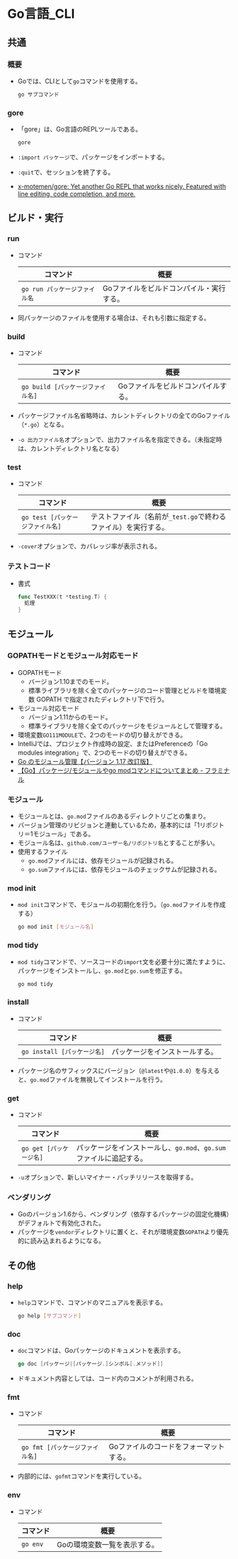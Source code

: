 # Go言語_CLI

## 共通

### 概要

- Goでは、CLIとして`go`コマンドを使用する。

  ```bash
  go サブコマンド
  ```

### gore

- 「gore」は、Go言語のREPLツールである。

  ```bash
  gore
  ```

- `:import パッケージ`で、パッケージをインポートする。

- `:quit`で、セッションを終了する。

- [x-motemen/gore: Yet another Go REPL that works nicely. Featured with line editing, code completion, and more.](https://github.com/x-motemen/gore)

## ビルド・実行

### run

- コマンド

  |コマンド|概要|
  |---|---|
  |`go run パッケージファイル名`|Goファイルをビルドコンパイル・実行する。|

- 同パッケージのファイルを使用する場合は、それも引数に指定する。

### build

- コマンド

  |コマンド|概要|
  |---|---|
  |`go build [パッケージファイル名]`|Goファイルをビルドコンパイルする。|

- パッケージファイル名省略時は、カレントディレクトリの全てのGoファイル（`*.go`）となる。
- `-o 出力ファイル名`オプションで、出力ファイル名を指定できる。（未指定時は、カレントディレクトリ名となる）

### test

- コマンド

  |コマンド|概要|
  |---|---|
  |`go test [パッケージファイル名]`|テストファイル（名前が`_test.go`で終わるファイル）を実行する。|

- `-cover`オプションで、カバレッジ率が表示される。

### テストコード

- 書式

  ```go
  func TestXXX(t *testing.T) {
    処理
  }
  ```

## モジュール

### GOPATHモードとモジュール対応モード

- GOPATHモード
  - バージョン1.10までのモード。
  - 標準ライブラリを除く全てのパッケージのコード管理とビルドを環境変数 GOPATH で指定されたディレクトリ下で行う。
- モジュール対応モード
  - バージョン1.11からのモード。
  - 標準ライブラリを除く全てのパッケージをモジュールとして管理する。
- 環境変数`GO111MODULE`で、2つのモードの切り替えができる。
- IntelliJでは、プロジェクト作成時の設定、またはPreferenceの「Go modules integration」で、2つのモードの切り替えができる。
- [Go のモジュール管理【バージョン 1.17 改訂版】](https://zenn.dev/spiegel/articles/20210223-go-module-aware-mode)
- [【Go】パッケージ/モジュールやgo modコマンドについてまとめ - フラミナル](https://blog.framinal.life/entry/2021/04/11/013819)

### モジュール

- モジュールとは、`go.mod`ファイルのあるディレクトリごとの集まり。
- バージョン管理のリビジョンと連動しているため，基本的には「1リポジトリ＝1モジュール」である。
- モジュール名は、`github.com/ユーザー名/リポジトリ名`とすることが多い。
- 使用するファイル
  - `go.mod`ファイルには、依存モジュールが記録される。
  - `go.sum`ファイルには、依存モジュールのチェックサムが記録される。

### mod init

- `mod init`コマンドで、モジュールの初期化を行う。（`go.mod`ファイルを作成する）

  ```bash
  go mod init [モジュール名]
  ```

### mod tidy

- `mod tidy`コマンドで、ソースコードの`import`文を必要十分に満たすように、パッケージをインストールし、`go.mod`と`go.sum`を修正する。

  ```bash
  go mod tidy
  ```

### install

- コマンド

  |コマンド|概要|
  |---|---|
  |`go install [パッケージ名]`|パッケージをインストールする。|

- パッケージ名のサフィックスにバージョン（`@latest`や`@1.0.0`）を与えると、`go.mod`ファイルを無視してインストールを行う。

### get

- コマンド

  |コマンド|概要|
  |---|---|
  |`go get [パッケージ名]`|パッケージをインストールし、`go.mod`、`go.sum`ファイルに追記する。|

- `-u`オプションで、新しいマイナー・パッチリリースを取得する。

### ベンダリング

- Goのバージョン1.6から、ベンダリング（依存するパッケージの固定化機構）がデフォルトで有効化された。
- パッケージを`vendor`ディレクトリに置くと、それが環境変数`GOPATH`より優先的に読み込まれるようになる。

## その他

### help

- `help`コマンドで、コマンドのマニュアルを表示する。

  ```bash
  go help [サブコマンド]
  ```

### doc

- `doc`コマンドは、Goパッケージのドキュメントを表示する。

  ```go
  go doc [パッケージ|[パッケージ.]シンボル[.メソッド]]
  ```

- ドキュメント内容としては、コード内のコメントが利用される。

### fmt

- コマンド

  |コマンド|概要|
  |---|---|
  |`go fmt [パッケージファイル名]`|Goファイルのコードをフォーマットする。|

- 内部的には、`gofmt`コマンドを実行している。

### env

- コマンド

  |コマンド|概要|
  |---|---|
  |`go env`|Goの環境変数一覧を表示する。|
